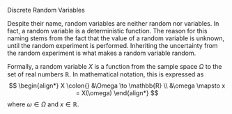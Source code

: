 Discrete Random Variables



Despite their name, random variables are neither random nor variables. In fact, a random variable is a deterministic function. The reason for this naming stems from the fact that the value of a random variable is unknown, until the random experiment is performed. Inheriting the uncertainty from the random experiment is what makes a random variable random.



Formally, a random variable $X$ is a function from the sample space $\Omega$ to the set of real numbers $\mathbb{R}$. In mathematical notation, this is expressed as
$$
\begin{align*}
X \colon{} &\Omega \to \mathbb{R} \\ &\omega \mapsto x = X(\omega)
\end{align*}
$$
where $\omega \in \Omega$ and $x \in \mathbb{R}$.

